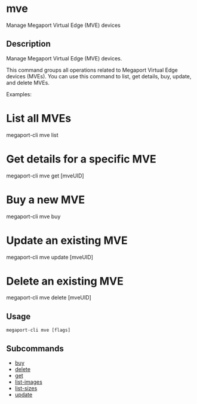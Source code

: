 # mve

Manage Megaport Virtual Edge (MVE) devices

## Description

Manage Megaport Virtual Edge (MVE) devices.

This command groups all operations related to Megaport Virtual Edge devices (MVEs).
You can use this command to list, get details, buy, update, and delete MVEs.

Examples:
  # List all MVEs
  megaport-cli mve list

  # Get details for a specific MVE
  megaport-cli mve get [mveUID]

  # Buy a new MVE
  megaport-cli mve buy

  # Update an existing MVE
  megaport-cli mve update [mveUID]

  # Delete an existing MVE
  megaport-cli mve delete [mveUID]



## Usage

```
megaport-cli mve [flags]
```









## Subcommands

* [buy](mve_buy.md)
* [delete](mve_delete.md)
* [get](mve_get.md)
* [list-images](mve_list-images.md)
* [list-sizes](mve_list-sizes.md)
* [update](mve_update.md)

